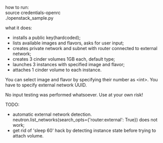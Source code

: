 how to run:<br>
source credentials-openrc<br>
./openstack_sample.py

what it does:
 - installs a public key(hardcoded);
 - lists available images and flavors, asks for user input;
 - creates private network and subnet with router connected to external network;
 - creates 3 cinder volumes 1GB each, default type;
 - launches 3 instances with specified image and flavor;
 - attaches 1 cinder volume to each instance.

You can select image and flavor by specifying their number as \<int\>.
You have to specify external network UUID.

No input testing was performed whatsoever. Use at your own risk!

TODO:
 - automatic external network detection. neutron.list_networks(search_opts={'router:external': True}) does not work;
 - get rid of 'sleep 60' hack by detecting instance state before trying to attach volume.
